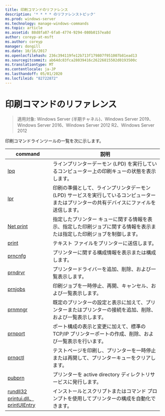 ```yaml
---
title: 印刷コマンドのリファレンス
description: '* * * * のリファレンストピック'
ms.prod: windows-server
ms.technology: manage-windows-commands
ms.topic: article
ms.assetid: 88d8fa87-6fa8-4774-9294-080b0157ea8d
author: coreyp-at-msft
ms.author: coreyp
manager: dongill
ms.date: 10/16/2017
ms.openlocfilehash: 236c394119fe12b713f179807f951007b81ead13
ms.sourcegitcommit: ab64dc83fca28039416c26226815502d0193500c
ms.translationtype: MT
ms.contentlocale: ja-JP
ms.lasthandoff: 05/01/2020
ms.locfileid: "82722872"
---
```

# <a name="print-command-reference"></a>印刷コマンドのリファレンス

> 適用対象: Windows Server (半期チャネル)、Windows Server 2019、Windows Server 2016、Windows Server 2012 R2、Windows Server 2012

印刷コマンドラインツールの一覧を次に示します。

|                         command                          |                                                                説明                                                                 |
|----------------------------------------------------------|--------------------------------------------------------------------------------------------------------------------------------------------|
|                       [lpq](lpq.md)                       |                           ラインプリンターデーモン (LPD) を実行しているコンピューター上の印刷キューの状態を表示します。                            |
|                      [lpr](lpr.md)                       |      印刷の準備として、ラインプリンタデーモン (LPD) サービスを実行しているコンピューターまたはプリンターの共有デバイスにファイルを送信します。       |
|                [Net print](net-print.md)                 | 指定したプリンター キューに関する情報を表示、指定した印刷ジョブに関する情報を表示または指定した印刷ジョブを制御します。 |
|                    [print](print.md)                     |                                                      テキスト ファイルをプリンターに送信します。                                                       |
|                  [prncnfg](prncnfg.md)                   |                                     プリンターに関する構成情報を表示または構成します。                                      |
|                  [prndrvr](prndrvr.md)                   |                                                 プリンタードライバーを追加、削除、および一覧表示します。                                                  |
|                  [prnjobs](prnjobs.md)                   |                                              印刷ジョブを一時停止、再開、キャンセル、および一覧表示します。                                               |
|                  [prnmngr](prnmngr.md)                   |            既定のプリンターの設定と表示に加えて、プリンターまたはプリンターの接続を追加、削除、および一覧表示します。            |
|                  [prnport](prnport.md)                   |           ポート構成の表示と変更に加えて、標準の TCP/IP プリンターポートの作成、削除、および一覧表示を行います。            |
|                  [prnqctl](prnqctl.md)                   |                                テストページを印刷し、プリンターを一時停止または再開して、プリンターキューをクリアします。                                |
|                   [pubprn](pubprn.md)                    |                                       プリンターを active directory ディレクトリサービスに発行します。                                       |
| [rundll32 printui.dll、printUIEntry](rundll32-printui.md) |                インストールとスクリプトまたはコマンド プロンプトを使用してプリンターの構成を自動化できます。                 |

